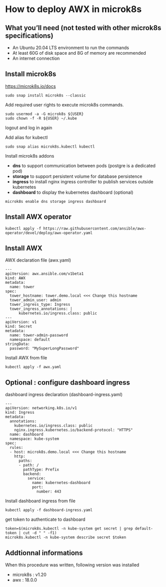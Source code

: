 # How to deploy AWX in microk8s

## What you’ll need (not tested with other microk8s specifications)
- An Ubuntu 20.04 LTS environment to run the commands
- At least 60G of disk space and 8G of memory are recommended
- An internet connection

## Install microk8s
https://microk8s.io/docs

```
sudo snap install microk8s --classic
```

Add required user rights to execute microk8s commands.

```
sudo usermod -a -G microk8s ${USER}
sudo chown -f -R ${USER} ~/.kube
```
logout and log in again

Add alias for kubectl
```
sudo snap alias microk8s.kubectl kubectl
```

Install microk8s addons
- **dns** to support communication between pods (postgre is a dedicated pod)
- **storage** to support persistent volume for database persistence
- **ingress** to install nginx ingress controller to publish services outside kubernetes
- **dashboard** to display the kubernetes dashboard (optional)
```
microk8s enable dns storage ingress dashboard
````

## Install AWX operator
```
kubectl apply -f https://raw.githubusercontent.com/ansible/awx-operator/devel/deploy/awx-operator.yaml
````

## Install AWX
AWX declaration file (awx.yaml)
```
---
apiVersion: awx.ansible.com/v1beta1
kind: AWX
metadata:
  name: tower
spec:
  tower_hostname: tower.demo.local <<< Change this hostname
  tower_admin_user: admin
  tower_ingress_type: Ingress
  tower_ingress_annotations: |
      kubernetes.io/ingress.class: public
---
apiVersion: v1
kind: Secret
metadata:
  name: tower-admin-password
  namespace: default
stringData:
  password: "MySuperLongPassword"
```

Install AWX from file

```
kubectl apply -f awx.yaml
```

## Optional : configure dashboard ingress
dashboard ingress declaration (dashboard-ingress.yaml)
```
---
apiVersion: networking.k8s.io/v1
kind: Ingress
metadata:
  annotations:
    kubernetes.io/ingress.class: public
    nginx.ingress.kubernetes.io/backend-protocol: "HTTPS"
  name: dashboard
  namespace: kube-system
spec:
  rules:
  - host: microk8s.demo.local <<< Change this hostname
    http:
      paths:
      - path: /
        pathType: Prefix
        backend:
          service:
            name: kubernetes-dashboard
            port:
              number: 443
```

Install dashboard ingress from file

```
kubectl apply -f dashboard-ingress.yaml
```

get token to authenticate to dashboard

```
token=$(microk8s.kubectl -n kube-system get secret | grep default-token | cut -d " " -f1)
microk8s.kubectl -n kube-system describe secret $token
```

## Addtionnal informations
When this procedure was written, following version was installed

- microk8s : v1.20
- awx : 18.0.0
